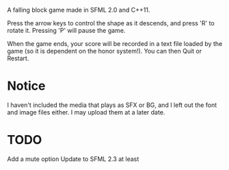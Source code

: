 A falling block game made in SFML 2.0 and C++11.

Press the arrow keys to control the shape as it descends, and press 'R' to
rotate it. Pressing 'P' will pause the game.

When the game ends, your score will be recorded in a text file loaded by the
game (so it is dependent on the honor system!). You can then Quit or Restart.

# Notice
I haven't included the media that plays as SFX or BG, and I left out the font
and image files either. I may upload them at a later date.

# TODO
Add a mute option
Update to SFML 2.3 at least

